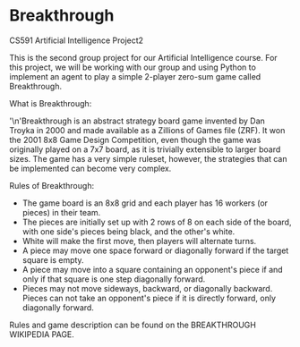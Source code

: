 # Breakthrough
CS591 Artificial Intelligence Project2

This is the second group project for our Artificial Intelligence course. For this project, we will be working with our group and using Python to implement an agent to play a simple 2-player zero-sum game called Breakthrough.

What is Breakthrough:

'\n'Breakthrough is an abstract strategy board game invented by Dan Troyka in 2000 and made available as a Zillions of Games file (ZRF). It won the 2001 8x8 Game Design Competition, even though the game was originally played on a 7x7 board, as it is trivially extensible to larger board sizes. The game has a very simple ruleset, however, the strategies that can be implemented can become very complex.


Rules of Breakthrough:
- The game board is an 8x8 grid and each player has 16 workers (or pieces) in their team.
- The pieces are initially set up with 2 rows of 8 on each side of the board, with one side's pieces being black, and the other's white.
- White will make the first move, then players will alternate turns.
- A piece may move one space forward or diagonally forward if the target square is empty.
- A piece may move into a square containing an opponent's piece if and only if that square is one step diagonally forward.
- Pieces may not move sideways, backward, or diagonally backward. Pieces can not take an opponent's piece if it is directly forward, only diagonally forward.

Rules and game description can be found on the BREAKTHROUGH WIKIPEDIA PAGE.

